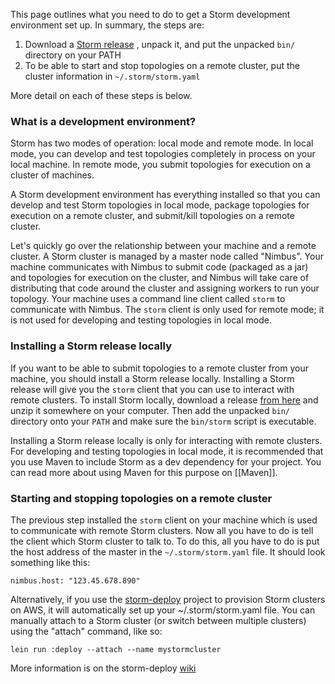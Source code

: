 This page outlines what you need to do to get a Storm development environment set up. In summary, the steps are:

1. Download a [Storm release](http://storm-project.net/downloads.html) , unpack it, and put the unpacked `bin/` directory on your PATH
2. To be able to start and stop topologies on a remote cluster, put the cluster information in `~/.storm/storm.yaml`

More detail on each of these steps is below.

### What is a development environment?

Storm has two modes of operation: local mode and remote mode. In local mode, you can develop and test topologies completely in process on your local machine. In remote mode, you submit topologies for execution on a cluster of machines.

A Storm development environment has everything installed so that you can develop and test Storm topologies in local mode, package topologies for execution on a remote cluster, and submit/kill topologies on a remote cluster.

Let's quickly go over the relationship between your machine and a remote cluster. A Storm cluster is managed by a master node called "Nimbus". Your machine communicates with Nimbus to submit code (packaged as a jar) and topologies for execution on the cluster, and Nimbus will take care of distributing that code around the cluster and assigning workers to run your topology. Your machine uses a command line client called `storm` to communicate with Nimbus. The `storm` client is only used for remote mode; it is not used for developing and testing topologies in local mode.

### Installing a Storm release locally

If you want to be able to submit topologies to a remote cluster from your machine, you should install a Storm release locally. Installing a Storm release will give you the `storm` client that you can use to interact with remote clusters. To install Storm locally, download a release [from here](https://github.com/nathanmarz/storm/downloads) and unzip it somewhere on your computer. Then add the unpacked `bin/` directory onto your `PATH` and make sure the `bin/storm` script is executable.

Installing a Storm release locally is only for interacting with remote clusters. For developing and testing topologies in local mode, it is recommended that you use Maven to include Storm as a dev dependency for your project. You can read more about using Maven for this purpose on [[Maven]]. 

### Starting and stopping topologies on a remote cluster

The previous step installed the `storm` client on your machine which is used to communicate with remote Storm clusters. Now all you have to do is tell the client which Storm cluster to talk to. To do this, all you have to do is put the host address of the master in the `~/.storm/storm.yaml` file. It should look something like this:

```
nimbus.host: "123.45.678.890"
```

Alternatively, if you use the [storm-deploy](https://github.com/nathanmarz/storm-deploy) project to provision Storm clusters on AWS, it will automatically set up your ~/.storm/storm.yaml file. You can manually attach to a Storm cluster (or switch between multiple clusters) using the "attach" command, like so:

```
lein run :deploy --attach --name mystormcluster
```

More information is on the storm-deploy [wiki](https://github.com/nathanmarz/storm-deploy/wiki)